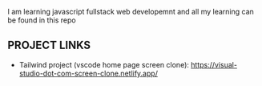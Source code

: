 I am learning javascript fullstack web developemnt and all my learning can be found in this repo

## PROJECT LINKS
- Tailwind project (vscode home page screen clone): https://visual-studio-dot-com-screen-clone.netlify.app/
